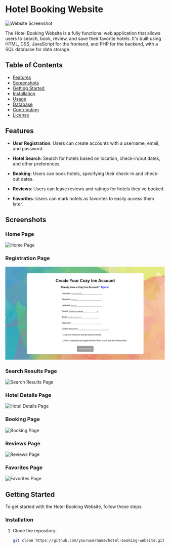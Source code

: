 # Hotel Booking Website

![Website Screenshot](/images/screenshot.png)

The Hotel Booking Website is a fully functional web application that allows users to search, book, review, and save their favorite hotels. It's built using HTML, CSS, JavaScript for the frontend, and PHP for the backend, with a SQL database for data storage.

## Table of Contents

- [Features](#features)
- [Screenshots](#screenshots)
- [Getting Started](#getting-started)
- [Installation](#installation)
- [Usage](#usage)
- [Database](#database)
- [Contributing](#contributing)
- [License](#license)

## Features

- **User Registration**: Users can create accounts with a username, email, and password.

- **Hotel Search**: Search for hotels based on location, check-in/out dates, and other preferences.

- **Booking**: Users can book hotels, specifying their check-in and check-out dates.

- **Reviews**: Users can leave reviews and ratings for hotels they've booked.

- **Favorites**: Users can mark hotels as favorites to easily access them later.

## Screenshots

### Home Page
![Home Page](/images/home.png)

### Registration Page
![Registration Page](/images/register.png)

### Search Results Page
![Search Results Page](/images/search.png)

### Hotel Details Page
![Hotel Details Page](/images/hotel.png)

### Booking Page
![Booking Page](/images/booking.png)

### Reviews Page
![Reviews Page](/images/reviews.png)

### Favorites Page
![Favorites Page](/images/favorites.png)

## Getting Started

To get started with the Hotel Booking Website, follow these steps:

### Installation

1. Clone the repository:
   ```bash
   git clone https://github.com/yourusername/hotel-booking-website.git
